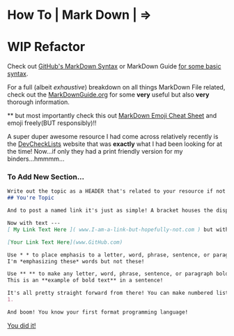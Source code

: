 # How To | Mark Down | => 

# WIP Refactor

Check out [GitHub's MarkDown Syntax](https://docs.github.com/en/github/writing-on-github/getting-started-with-writing-and-formatting-on-github/basic-writing-and-formatting-syntax) or MarkDown Guide [for some basic syntax](https://www.markdownguide.org/basic-syntax/). 

For a full (albeit *exhaustive*) breakdown on all things MarkDown File related, check out the [MarkDownGuide.org](https://www.markdownguide.org/getting-started/) for some **very** useful but also **very** thorough information. 

** but most importantly check this out [MarkDown Emoji Cheat Sheet](https://github.com/ikatyang/emoji-cheat-sheet/blob/master/README.md) and emoji freely(BUT responsibly)!! 

 
A super duper awesome resource I had come across relatively recently is the [DevCheckLists](https://devchecklists.com/markdown-devchecklists/) website that was **exactly** what I had been looking for at the time! Now...if only they had a print friendly version for my binders...hmmmm...



### **To Add New Section...** 

```md
Write out the topic as a HEADER that's related to your resource if not otherwise found by choosing a spot and using a double ## hashtag in a new line--
## You're Topic

And to post a named link it's just as simple! A bracket houses the displayed text/name of link [] and parenthesis () hold the link! This will be inline written inline, not on a separate line like the previous. Like so --- []()

Now with text ---
[ My Link Text Here ]( www.I-am-a-link-but-hopefully-not.com ) but without spaces! :D 

[Your Link Text Here](www.GitHub.com)

Use * * to place emphasis to a letter, word, phrase, sentence, or paragraph using italics. 
I'm *emphasizing these* words but not these! 

Use ** ** to make any letter, word, phrase, sentence, or paragraph bold. 
This is an **example of bold text** in a sentence! 

It's all pretty straight forward from there! You can make numbered lists and bullet points with entering a 1(one) and a .(period) with a space after and boom you've started a numbered list that will increment on each enter!
1. 

And boom! You know your first format programming language!

```
[You did it!](https://www.katieroberts.com.au/career-advice-blog/wp-content/uploads/2017/06/7-ways-you-know-youre-doing-a-great-job.jpg)